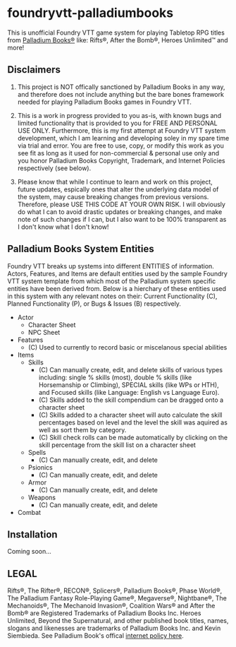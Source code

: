 # foundryvtt-palladiumbooks
This is unofficial Foundry VTT game system for playing Tabletop RPG titles from [Palladium Books®](https://palladiumbooks.com/) like: Rifts®, After the Bomb®, Heroes Unlimited™ and more!

## Disclaimers
1. This project is NOT offically sanctioned by Palladium Books in any way, and therefore does not include anything but the bare bones framework needed for playing Palladium Books games in Foundry VTT. 

2. This is a work in progress provided to you as-is, with known bugs and limited functionality that is provided to you for FREE AND PERSONAL USE ONLY. Furthermore, this is my first attempt at Foundry VTT system development, which I am learning and developing soley in my spare time via trial and error. You are free to use, copy, or modify this work as you see fit as long as it used for non-commercial & personal use only and you honor Palladium Books Copyright, Trademark, and Internet Policies respectively (see below).

3. Please know that while I continue to learn and work on this project, future updates, espically ones that alter the underlying data model of the system, may cause breaking changes from previous versions. Therefore, please USE THIS CODE AT YOUR OWN RISK. I will obviously do what I can to avoid drastic updates or breaking changes, and make note of such changes if I can, but I also want to be 100% transparent as I don't know what I don't know!

## Palladium Books System Entities
Foundry VTT breaks up systems into different ENTITIES of information. Actors, Features, and Items are default entities used by the sample Foundry VTT system template from which most of the Palladium system specific entities have been derived from. Below is a hierchary of these entities used in this system with any relevant notes on their: Current Functionality (C), Planned Functionality (P), or Bugs & Issues (B) respectively.

- Actor
  - Character Sheet
  - NPC Sheet
- Features
  - (C) Used to currently to record basic or miscelanous special abilities
- Items
  - Skills
    - (C) Can manually create, edit, and delete skills of various types including: single % skills (most), double % skills (like Horsemanship or Climbing), SPECIAL skills (like WPs or HTH), and Focused skills (like Language: English vs Language Euro).
    - (C) Skills added to the skill compendium can be dragged onto a character sheet
    - (C) Skills added to a character sheet will auto calculate the skill percentages based on level and the level the skill was aquired as well as sort them by category.
    - (C) Skill check rolls can be made automatically by clicking on the skill percentage from the skill list on a character sheet
  - Spells
    - (C) Can manually create, edit, and delete
  - Psionics
    - (C) Can manually create, edit, and delete
  - Armor
    - (C) Can manually create, edit, and delete
  - Weapons
    - (C) Can manually create, edit, and delete
- Combat


## Installation
Coming soon...

## LEGAL
Rifts®, The Rifter®, RECON®, Splicers®, Palladium Books®, Phase World®, The Palladium Fantasy Role-Playing Game®, Megaverse®, Nightbane®, The Mechanoids®, The Mechanoid Invasion®, Coalition Wars® and After the Bomb® are Registered Trademarks of Palladium Books Inc. Heroes Unlimited, Beyond the Supernatural, and other published book titles, names, slogans and likenesses are trademarks of Palladium Books Inc. and Kevin Siembieda.
See Palladium Book's offical [internet policy here](https://www.palladiumbooks.com/index.php/component/content/article/47-submission-info/523-palladium-booksr-internet-policy).
